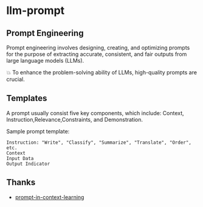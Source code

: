 # llm-prompt

## Prompt Engineering

Prompt engineering involves designing, creating, and optimizing prompts for the purpose of extracting accurate, consistent, and fair outputs from large language models (LLMs).

💥 To enhance the problem-solving ability of LLMs, high-quality prompts are crucial.

## Templates

A prompt usually consist five key components, which include: Context, Instruction,Relevance,Constraints, and Demonstration.

Sample prompt template:

```
Instruction: "Write", "Classify", "Summarize", "Translate", "Order", etc.
Context 
Input Data
Output Indicator
```

## Thanks

- [prompt-in-context-learning](https://github.com/EgoAlpha/prompt-in-context-learning)
